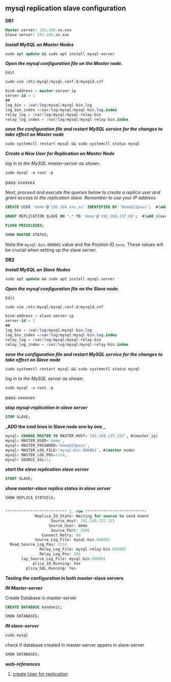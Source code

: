 ## mysql replication slave configuration

**DB1**

```sql
Master server: 192.168.xx.xxx
Slave server: 192.168.xx.xxx
```

**_Install MySQL on Master Nodes_**

```sql
sudo apt update && sudo apt install mysql-server
```

**_Open the mysql configuration file on the Master node._**

`Edit`

```sql
sudo vim /etc/mysql/mysql.conf.d/mysqld.cnf
```

```sql
bind-address = master-server-ip
server-id = 1
##
log_bin = /var/log/mysql/mysql-bin.log
log_bin_index =/var/log/mysql/mysql-bin.log.index
relay_log = /var/log/mysql/mysql-relay-bin
relay_log_index = /var/log/mysql/mysql-relay-bin.index
```

**_save the configuration file and restart MySQL service for the changes to take effect on Master node_**

```sql
sudo systemctl restart mysql && sudo systemctl status mysql
```

**_Create a New User for Replication on Master Node_**

_log in to the MySQL master-server as shown_.

```sql
sudo mysql -u root -p
```

pass: xxxxxxx

_Next, proceed and execute the queries below to create a replica user and grant access to the replication slave. Remember to use your IP address._

```sql
CREATE USER 'demo'@'192.168.xxx.xx' IDENTIFIED BY 'Demo@12pass';  #(add slave ip_address here in remote-users)
```

```sql
GRANT REPLICATION SLAVE ON *.* TO 'demo'@'192.168.137.69';  #(add slave ip_address here in remote-users)
```

```sql
FLUSH PRIVILEGES;
```

```sql
SHOW MASTER STATUS;
```

Note the `mysql-bin.000001` value and the Position ID `xxxx`. These values will be crucial when setting up the slave server.

**DB2**

**_Install MySQL on Slave Nodes_**

```sql
sudo apt update && sudo apt install mysql-server
```

**_Open the mysql configuration file on the Slave node._**

`Edit`

```sql
sudo vim /etc/mysql/mysql.conf.d/mysqld.cnf
```

```sql
bind-address = slave-server-ip
server-id = 2
##
log_bin = /var/log/mysql/mysql-bin.log
log_bin_index =/var/log/mysql/mysql-bin.log.index
relay_log = /var/log/mysql/mysql-relay-bin
relay_log_index = /var/log/mysql/mysql-relay-bin.index
```

**_save the configuration file and restart MySQL service for the changes to take effect on Slave node_**

```sql
sudo systemctl restart mysql && sudo systemctl status mysql
```

_log in to the MySQL server as shown_.

```sql
sudo mysql -u root -p
```

pass: xxxxxxx

**_stop mysql-replication in slave server_**

```sql
STOP SLAVE;
```

**_ADD the cmd lines in Slave node one by one _**

```sql
mysql> CHANGE MASTER TO MASTER_HOST='192.168.137.153', #(master_ip)
mysql> MASTER_USER='demo',
mysql> MASTER_PASSWORD='Demo@12pass',
mysql> MASTER_LOG_FILE='mysql-bin.000001', #(master node)
mysql> MASTER_LOG_POS=1114,
mysql> SOURCE_SSL=1;
```

**_start the slave replication slave server_**

```sql
START SLAVE;
```

**_show master-slave replica status in slave server_**

```sql
SHOW REPLICA STATUS\G;
```

```sql

*************************** 1. row ***************************
             Replica_IO_State: Waiting for source to send event
                    Source_Host: 192.168.137.153
                   Source_User: demo
                    Source_Port: 3306
                Connect_Retry: 60
             Source_Log_File: mysql-bin.000001
  Read_Source_Log_Pos: 1114
               Relay_Log_File: mysql-relay-bin.000002
               Relay_Log_Pos: 326
       lay_Source_Log_File: mysql-bin.000001
            plica_IO_Running: Yes
         plica_SQL_Running: Yes

```

**Testing the configuration in both master-slave servers**

**_IN Master-server_**

Create Database in master-server

```sql
CREATE DATABASE kendanic;
```

```sql
SHOW DATABASES;
```

**_IN slave-server_**

```cmd
sudo mysql
```

check if database created in master-server appers in slave-server

```sql
SHOW DATABASES;
```

**_web-references_**

1. [create User for replication](https://dev.mysql.com/doc/refman/8.0/en/replication-howto-repuser.html)
